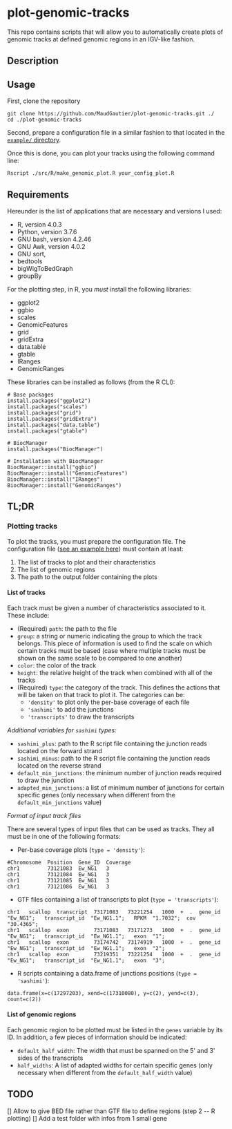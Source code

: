 # plot-genomic-tracks

This repo contains scripts that will allow you to automatically create plots of genomic tracks at defined genomic regions in an IGV-like fashion.


## Description


## Usage


First, clone the repository
```
git clone https://github.com/MaudGautier/plot-genomic-tracks.git ./
cd ./plot-genomic-tracks
```

Second, prepare a configuration file in a similar fashion to that located in the [``example/`` directory](https://github.com/MaudGautier/plot-genomic-tracks/tree/main/example/EwS).

Once this is done, you can plot your tracks using the following command line:
```
Rscript ./src/R/make_genomic_plot.R your_config_plot.R
```




## Requirements

Hereunder is the list of applications that are necessary and versions I used:

* R, version 4.0.3
* Python, version 3.7.6
* GNU bash, version 4.2.46
* GNU Awk, version 4.0.2
* GNU sort, 
* bedtools
* bigWigToBedGraph
* groupBy


For the plotting step, in R, you *must* install the following libraries:

* ggplot2
* ggbio
* scales
* GenomicFeatures
* grid
* gridExtra
* data.table
* gtable
* IRanges
* GenomicRanges

These libraries can be installed as follows (from the R CLI):
```
# Base packages
install.packages("ggplot2")
install.packages("scales")
install.packages("grid")
install.packages("gridExtra")
install.packages("data.table")
install.packages("gtable")

# BiocManager
install.packages("BiocManager")

# Installation with BiocManager
BiocManager::install("ggbio")
BiocManager::install("GenomicFeatures")
BiocManager::install("IRanges")
BiocManager::install("GenomicRanges")
```



## TL;DR


### Plotting tracks

To plot the tracks, you must prepare the configuration file.
The configuration file ([see an example here](https://github.com/MaudGautier/plot-genomic-tracks/tree/main/example/config_plot.R)) must contain at least:

1. The list of tracks to plot and their characteristics
2. The list of genomic regions
3. The path to the output folder containing the plots


#### List of tracks

Each track must be given a number of characteristics associated to it.
These include:

* (Required) `path`: the path to the file
* `group`: a string or numeric indicating the group to which the track belongs. This piece of information is used to find the scale on which certain tracks must be based (case where multiple tracks must be shown on the same scale to be compared to one another)
* `color`: the color of the track
* `height`: the relative height of the track when combined with all of the tracks
* (Required) `type`: the category of the track. This defines the actions that will be taken on that track to plot it. The categories can be: 
	* `'density'` to plot only the per-base coverage of each file
	* `'sashimi'` to add the junctions
	* `'transcripts'` to draw the transcripts


*Additional variables for `sashimi` types:*

* `sashimi_plus`: path to the R script file containing the junction reads located on the forward strand
* `sashimi_minus`: path to the R script file containing the junction reads located on the reverse strand
* `default_min_junctions`: the minimum number of junction reads required to draw the junction
* `adapted_min_junctions`: a list of minimum number of junctions for certain specific genes (only necessary when different from the `default_min_junctions` value)


*Format of input track files*

There are several types of input files that can be used as tracks. They all must be in one of the following formats:

* Per-base coverage plots (`type = 'density'`): 
```
#Chromosome  Position  Gene_ID  Coverage
chr1         73121083  Ew_NG1   3
chr1         73121084  Ew_NG1   3
chr1         73121085  Ew_NG1   3
chr1         73121086  Ew_NG1   3
```

* GTF files containing a list of transcripts to plot (`type = 'transcripts'`):
```
chr1   scallop  transcript  73171083   73221254   1000  +  .  gene_id  "Ew_NG1";   transcript_id  "Ew_NG1.1";   RPKM  "1.7032";  cov  "30.4365";
chr1   scallop  exon        73171083   73171273   1000  +  .  gene_id  "Ew_NG1";   transcript_id  "Ew_NG1.1";   exon  "1";
chr1   scallop  exon        73174742   73174919   1000  +  .  gene_id  "Ew_NG1";   transcript_id  "Ew_NG1.1";   exon  "2";
chr1   scallop  exon        73219351   73221254   1000  +  .  gene_id  "Ew_NG1";   transcript_id  "Ew_NG1.1";   exon  "3";
```

* R scripts containing a data.frame of junctions positions (`type = 'sashimi'`):
```
data.frame(x=c(17297203), xend=c(17310080), y=c(2), yend=c(3), count=c(2))
```




#### List of genomic regions

Each genomic region to be plotted must be listed in the `genes` variable by its ID.
In addition, a few pieces of information should be indicated:

* `default_half_width`: The width that must be spanned on the 5' and 3' sides of the transcripts
* `half_widths`: A list of adapted widths for certain specific genes (only necessary when different from the `default_half_width` value)





## TODO

[] Allow to give BED file rather than GTF file to define regions (step 2 -- R plotting)
[] Add a test folder with infos from 1 small gene


